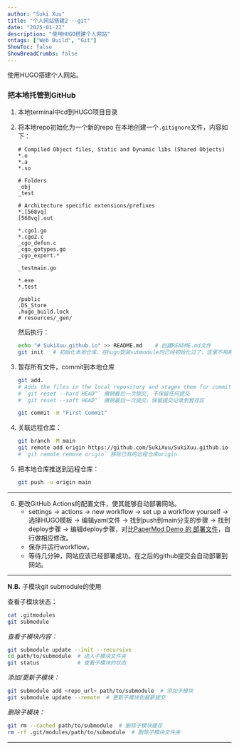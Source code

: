 ```yaml
---
author: "Suki Xuu"
title: "个人网站搭建2 --git"
date: "2025-01-22"
description: "使用HUGO搭建个人网站"
cntags: ["Web Build", "Git"]
ShowToc: false
ShowBreadCrumbs: false
---
```


使用HUGO搭建个人网站。

<!--more-->
### 把本地托管到GitHub
1. 本地terminal中cd到HUGO项目目录
2. 将本地repo初始化为一个新的repo
    在本地创建一个`.gitignore`文件，内容如下：
    ```
    # Compiled Object files, Static and Dynamic libs (Shared Objects)
    *.o
    *.a
    *.so

    # Folders
    _obj
    _test

    # Architecture specific extensions/prefixes
    *.[568vq]
    [568vq].out

    *.cgo1.go
    *.cgo2.c
    _cgo_defun.c
    _cgo_gotypes.go
    _cgo_export.*

    _testmain.go

    *.exe
    *.test

    /public
    .DS_Store
    .hugo_build.lock
    # resources/_gen/
    ```

    然后执行：
    ```bash
    echo "# SukiXuu.github.io" >> README.md    # 创建README.md文件
    git init   # 初始化本地仓库，在hugo安装submodule时已经初始化过了，这里不用再初始化
    ```

3. 暂存所有文件，commit到本地仓库
    ```bash
    git add.
    # Adds the files in the local repository and stages them for commit. 若要取消暂存文件，请使用
    # `git reset --hard HEAD^` 撤销最后一次提交, 不保留任何提交
	# `git reset --soft HEAD^` 撤销最后一次提交，保留提交记录到暂存区
    ```

    ```bash
    git commit -m "First Commit"
    ```

1. 关联远程仓库：
    ```bash
    git branch -M main
    git remote add origin https://github.com/SukiXuu/SukiXuu.github.io
    # `git remote remove origin` 移除已有的远程仓库origin
    ```
2. 把本地仓库推送到远程仓库：
    ```bash
    git push -u origin main
    ```

---

6. 更改GitHub Actions的配置文件，使其能够自动部署网站。
    - settings -> actions -> new workflow -> set up a workflow yourself -> 选择HUGO模板 -> 编辑yaml文件 -> 找到push到main分支的步骤 -> 找到deploy步骤 -> 编辑deploy步骤，对比[PaperMod Demo 的 部署文件](https://github.com/adityatelange/hugo-PaperMod/actions/runs/9920318194/workflow)，自行做相应修改。
    - 保存并运行workflow。
    - 等待几分钟，网站应该已经部署成功。在之后的github提交会自动部署到网站。


---

**N.B.** 子模块git submodule的使用

查看子模块状态：
```bash
cat .gitmodules
git submodule
```
*查看子模块内容：*
```bash
git submodule update --init --recursive
cd path/to/submodule  # 进入子模块文件夹
git status            # 查看子模块的状态
```
*添加/更新子模块：*
```bash
git submodule add <repo_url> path/to/submodule  # 添加子模块
git submodule update --remote  # 更新子模块到最新提交
```
*删除子模块：*
```bash
git rm --cached path/to/submodule  # 删除子模块缓存
rm -rf .git/modules/path/to/submodule  # 删除子模块文件夹
```

---

